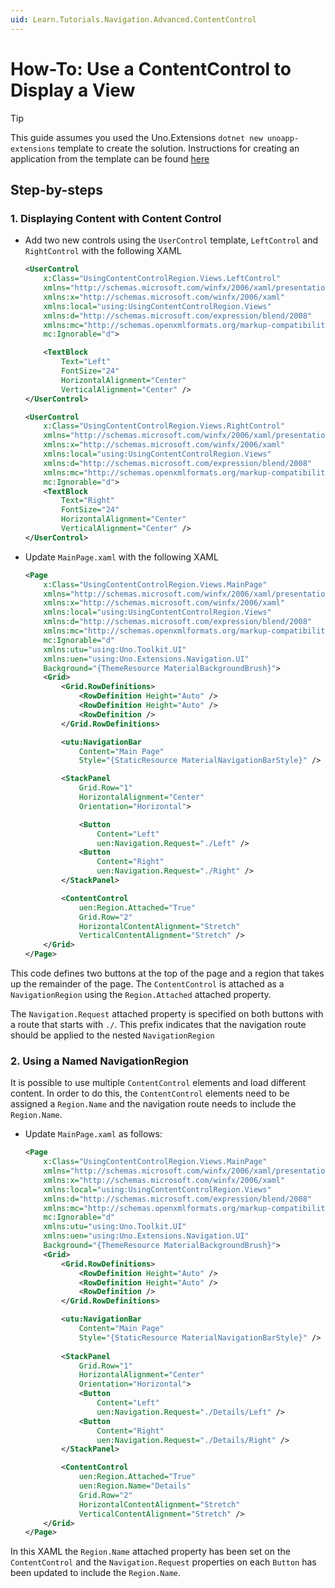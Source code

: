 ```yaml
---
uid: Learn.Tutorials.Navigation.Advanced.ContentControl
---
```

# How-To: Use a ContentControl to Display a View

> [!TIP]
> This guide assumes you used the Uno.Extensions `dotnet new unoapp-extensions` template to create the solution. Instructions for creating an application from the template can be found [here](xref:Overview.Extensions)

## Step-by-steps

### 1. Displaying Content with Content Control

- Add two new controls using the `UserControl` template, `LeftControl` and `RightControl` with the following XAML

    ```xml
    <UserControl 
        x:Class="UsingContentControlRegion.Views.LeftControl"
        xmlns="http://schemas.microsoft.com/winfx/2006/xaml/presentation"
        xmlns:x="http://schemas.microsoft.com/winfx/2006/xaml"
        xmlns:local="using:UsingContentControlRegion.Views"
        xmlns:d="http://schemas.microsoft.com/expression/blend/2008"
        xmlns:mc="http://schemas.openxmlformats.org/markup-compatibility/2006"
        mc:Ignorable="d">

        <TextBlock 
            Text="Left"
            FontSize="24"
            HorizontalAlignment="Center"
            VerticalAlignment="Center" />
    </UserControl>

    <UserControl 
        x:Class="UsingContentControlRegion.Views.RightControl"
        xmlns="http://schemas.microsoft.com/winfx/2006/xaml/presentation"
        xmlns:x="http://schemas.microsoft.com/winfx/2006/xaml"
        xmlns:local="using:UsingContentControlRegion.Views"
        xmlns:d="http://schemas.microsoft.com/expression/blend/2008"
        xmlns:mc="http://schemas.openxmlformats.org/markup-compatibility/2006"
        mc:Ignorable="d">
        <TextBlock 
            Text="Right"
            FontSize="24"
            HorizontalAlignment="Center"
            VerticalAlignment="Center" />
    </UserControl>
    ```

- Update `MainPage.xaml` with the following XAML

    ```xml
    <Page 
        x:Class="UsingContentControlRegion.Views.MainPage"
        xmlns="http://schemas.microsoft.com/winfx/2006/xaml/presentation"
        xmlns:x="http://schemas.microsoft.com/winfx/2006/xaml"
        xmlns:local="using:UsingContentControlRegion.Views"
        xmlns:d="http://schemas.microsoft.com/expression/blend/2008"
        xmlns:mc="http://schemas.openxmlformats.org/markup-compatibility/2006"
        mc:Ignorable="d"
        xmlns:utu="using:Uno.Toolkit.UI"
        xmlns:uen="using:Uno.Extensions.Navigation.UI"
        Background="{ThemeResource MaterialBackgroundBrush}">
        <Grid>
            <Grid.RowDefinitions>
                <RowDefinition Height="Auto" />
                <RowDefinition Height="Auto" />
                <RowDefinition />
            </Grid.RowDefinitions>

            <utu:NavigationBar 
                Content="Main Page"
                Style="{StaticResource MaterialNavigationBarStyle}" />

            <StackPanel 
                Grid.Row="1"
                HorizontalAlignment="Center"
                Orientation="Horizontal">

                <Button 
                    Content="Left"
                    uen:Navigation.Request="./Left" />
                <Button 
                    Content="Right"
                    uen:Navigation.Request="./Right" />
            </StackPanel>

            <ContentControl 
                uen:Region.Attached="True"
                Grid.Row="2"
                HorizontalContentAlignment="Stretch"
                VerticalContentAlignment="Stretch" />
        </Grid>
    </Page>
    ```

This code defines two buttons at the top of the page and a region that takes up the remainder of the page. The `ContentControl` is attached as a `NavigationRegion` using the `Region.Attached` attached property.

The `Navigation.Request` attached property is specified on both buttons with a route that starts with `./`. This prefix indicates that the navigation route should be applied to the nested `NavigationRegion`

### 2. Using a Named NavigationRegion

It is possible to use multiple `ContentControl` elements and load different content. In order to do this, the `ContentControl` elements need to be assigned a `Region.Name` and the navigation route needs to include the `Region.Name`.

- Update `MainPage.xaml` as follows:

    ```xml
    <Page 
        x:Class="UsingContentControlRegion.Views.MainPage"
        xmlns="http://schemas.microsoft.com/winfx/2006/xaml/presentation"
        xmlns:x="http://schemas.microsoft.com/winfx/2006/xaml"
        xmlns:local="using:UsingContentControlRegion.Views"
        xmlns:d="http://schemas.microsoft.com/expression/blend/2008"
        xmlns:mc="http://schemas.openxmlformats.org/markup-compatibility/2006"
        mc:Ignorable="d"
        xmlns:utu="using:Uno.Toolkit.UI"
        xmlns:uen="using:Uno.Extensions.Navigation.UI"
        Background="{ThemeResource MaterialBackgroundBrush}">
        <Grid>
            <Grid.RowDefinitions>
                <RowDefinition Height="Auto" />
                <RowDefinition Height="Auto" />
                <RowDefinition />
            </Grid.RowDefinitions>

            <utu:NavigationBar 
                Content="Main Page"
                Style="{StaticResource MaterialNavigationBarStyle}" />
                
            <StackPanel 
                Grid.Row="1"
                HorizontalAlignment="Center"
                Orientation="Horizontal">
                <Button 
                    Content="Left"
                    uen:Navigation.Request="./Details/Left" />
                <Button 
                    Content="Right"
                    uen:Navigation.Request="./Details/Right" />
            </StackPanel>

            <ContentControl 
                uen:Region.Attached="True"
                uen:Region.Name="Details"
                Grid.Row="2"
                HorizontalContentAlignment="Stretch"
                VerticalContentAlignment="Stretch" />
        </Grid>
    </Page>
    ```

In this XAML the `Region.Name` attached property has been set on the `ContentControl` and the `Navigation.Request` properties on each `Button` has been updated to include the `Region.Name`.
